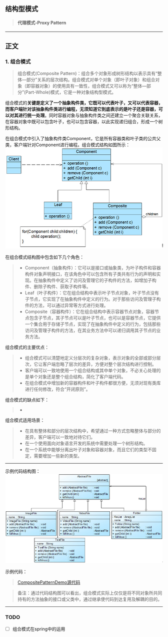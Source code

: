 ## 结构型模式 ##
> #### 代理模式-Proxy Pattern ####



-----
## 正文 ##
### 1. 组合模式 ###

> 组合模式(Composite Pattern)：组合多个对象形成树形结构以表示具有“整体—部分”关系的层次结构。组合模式对单个对象（即叶子对象）和组合对象（即容器对象）的使用具有一致性，组合模式又可以称为“整体—部分”(Part-Whole)模式，它是一种对象结构型模式。

 组合模式的**关键是定义了一个抽象构件类，它既可以代表叶子，又可以代表容器，而客户端针对该抽象构件类进行编程，无须知道它到底表示的是叶子还是容器，可以对其进行统一处理**。同时容器对象与抽象构件类之间还建立一个聚合关联关系，在容器对象中既可以包含叶子，也可以包含容器，以此实现递归组合，形成一个树形结构。


在组合模式中引入了抽象构件类Component，它是所有容器类和叶子类的公共父类，客户端针对Component进行编程。组合模式结构如图所示：
![组合模式](images/CompositePattern.jpg)

在组合模式结构图中包含如下几个角色：
>+ Component（抽象构件）：它可以是接口或抽象类，为叶子构件和容器构件对象声明接口，在该角色中可以包含所有子类共有行为的声明和实现。在抽象构件中定义了访问及管理它的子构件的方法，如增加子构件、删除子构件、获取子构件等。
>+ Leaf（叶子构件）：它在组合结构中表示叶子节点对象，叶子节点没有子节点，它实现了在抽象构件中定义的行为。对于那些访问及管理子构件的方法，可以通过异常等方式进行处理。
>+  Composite（容器构件）：它在组合结构中表示容器节点对象，容器节点包含子节点，其子节点可以是叶子节点，也可以是容器节点，它提供一个集合用于存储子节点，实现了在抽象构件中定义的行为，包括那些访问及管理子构件的方法，在其业务方法中可以递归调用其子节点的业务方法。


组合模式的主要优点：
>+ 组合模式可以清楚地定义分层次的复杂对象，表示对象的全部或部分层次，它让客户端忽略了层次的差异，方便对整个层次结构进行控制。
>+ 客户端可以一致地使用一个组合结构或其中单个对象，不必关心处理的是单个对象还是整个组合结构，简化了客户端代码。
>+ 在组合模式中增加新的容器构件和叶子构件都很方便，无须对现有类库进行任何修改，符合“开闭原则”。


组合模式的缺点如下：
>+ 



组合模式适用场景：
>+ 在具有整体和部分的层次结构中，希望通过一种方式忽略整体与部分的差异，客户端可以一致地对待它们。
>+ 在一个使用面向对象语言开发的系统中需要处理一个树形结构。
>+ 在一个系统中能够分离出叶子对象和容器对象，而且它们的类型不固定，需要增加一些新的类型。

-----
示例代码结构图：
![示例代码结构图](images/CompositePatternDemo.jpg)

示例代码：
> [CompositePatternDemo源代码][1]    

[1]: https://github.com/gregecho/JavaDesignPattern/tree/master/CompositePattern/src/main

> 备注：通过代码结构图可以看出，组合模式实际上仅仅是将不同对象所共同持有的方法抽象的接口或父类中，通过继承使代码到达复用及解耦的目的。

-----
### TODO
* [ ] 组合模式在spring中的运用



